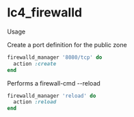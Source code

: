 # lc4_firewalld



Usage

Create a port definition for the public zone

```ruby
firewalld_manager '8080/tcp' do
  action :create
end
```
Performs a firewall-cmd --reload

```ruby
firewalld_manager 'reload' do
  action :reload
end
```
